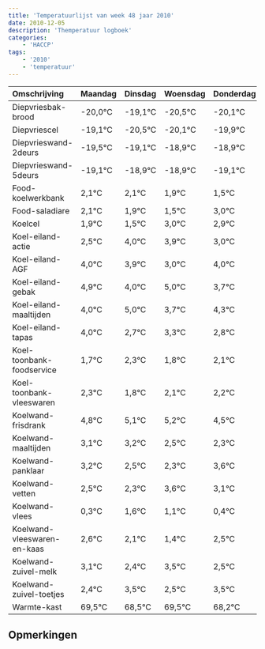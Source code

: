 ```yaml
---
title: 'Temperatuurlijst van week 48 jaar 2010'
date: 2010-12-05
description: 'Themperatuur logboek'
categories:
    - 'HACCP'
tags:
    - '2010'
    - 'temperatuur'
---
```

|Omschrijving|Maandag|Dinsdag|Woensdag|Donderdag|Vrijdag|Zaterdag|Zondag|
|:---|:---|:---|:---|:---|:---|:---|:---|
|Diepvriesbak-brood|-20,0°C|-19,1°C|-20,5°C|-20,1°C|-19,9°C|-19,9°C|-20,1°C|
|Diepvriescel|-19,1°C|-20,5°C|-20,1°C|-19,9°C|-19,9°C|-20,1°C|-20,5°C|
|Diepvrieswand-2deurs|-19,5°C|-19,1°C|-18,9°C|-18,9°C|-19,1°C|-19,5°C|-18,0°C|
|Diepvrieswand-5deurs|-19,1°C|-18,9°C|-18,9°C|-19,1°C|-19,5°C|-18,0°C|-18,1°C|
|Food-koelwerkbank|2,1°C|2,1°C|1,9°C|1,5°C|3,0°C|2,9°C|2,0°C|
|Food-saladiare|2,1°C|1,9°C|1,5°C|3,0°C|2,9°C|2,0°C|3,0°C|
|Koelcel|1,9°C|1,5°C|3,0°C|2,9°C|2,0°C|3,0°C|1,7°C|
|Koel-eiland-actie|2,5°C|4,0°C|3,9°C|3,0°C|4,0°C|2,7°C|3,3°C|
|Koel-eiland-AGF|4,0°C|3,9°C|3,0°C|4,0°C|2,7°C|3,3°C|2,8°C|
|Koel-eiland-gebak|4,9°C|4,0°C|5,0°C|3,7°C|4,3°C|3,8°C|4,1°C|
|Koel-eiland-maaltijden|4,0°C|5,0°C|3,7°C|4,3°C|3,8°C|4,1°C|4,2°C|
|Koel-eiland-tapas|4,0°C|2,7°C|3,3°C|2,8°C|3,1°C|3,2°C|2,5°C|
|Koel-toonbank-foodservice|1,7°C|2,3°C|1,8°C|2,1°C|2,2°C|1,5°C|1,3°C|
|Koel-toonbank-vleeswaren|2,3°C|1,8°C|2,1°C|2,2°C|1,5°C|1,3°C|2,6°C|
|Koelwand-frisdrank|4,8°C|5,1°C|5,2°C|4,5°C|4,3°C|5,6°C|5,1°C|
|Koelwand-maaltijden|3,1°C|3,2°C|2,5°C|2,3°C|3,6°C|3,1°C|2,4°C|
|Koelwand-panklaar|3,2°C|2,5°C|2,3°C|3,6°C|3,1°C|2,4°C|3,5°C|
|Koelwand-vetten|2,5°C|2,3°C|3,6°C|3,1°C|2,4°C|3,5°C|2,5°C|
|Koelwand-vlees|0,3°C|1,6°C|1,1°C|0,4°C|1,5°C|0,5°C|1,5°C|
|Koelwand-vleeswaren-en-kaas|2,6°C|2,1°C|1,4°C|2,5°C|1,5°C|2,5°C|1,2°C|
|Koelwand-zuivel-melk|3,1°C|2,4°C|3,5°C|2,5°C|3,5°C|2,2°C|3,1°C|
|Koelwand-zuivel-toetjes|2,4°C|3,5°C|2,5°C|3,5°C|2,2°C|3,1°C|4,0°C|
|Warmte-kast|69,5°C|68,5°C|69,5°C|68,2°C|69,1°C|70,0°C|68,3°C|

## Opmerkingen


